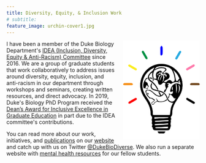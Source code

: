 ```yaml
---
title: Diversity, Equity, & Inclusion Work
# subtitle:
feature_image: urchin-cover1.jpg
---
```


<img style="float: right; padding-left: 20px;" width="200" src="/IDEA_logo.png">

I have been a member of the Duke Biology Department's [IDEA (Inclusion, Diversity, Equity & Anti-Racism) Committee](https://sites.duke.edu/biodiversity/graduate-student-committee/) since 2016. We are a group of graduate students that work collaboratively to address issues around diversity, equity, inclusion, and anti-racism in our department through workshops and seminars, creating written resources, and direct advocacy. In 2019, Duke's Biology PhD Program received the [Dean’s Award for Inclusive Excellence in Graduate Education](https://gradschool.duke.edu/about/news/biology-phd-program-2019-dean-s-award-winner) in part due to the IDEA committee's contributions.

You can read more about our work, initiatives, and [publications](https://sites.duke.edu/biodiversity/publications/) on our [website](https://sites.duke.edu/biodiversity/) and catch up with us on Twitter [@DukeBioDiverse](https://twitter.com/DukeBioDiverse). We also run a separate website with [mental health resources](https://sites.duke.edu/biodiversity_mindhealth/) for our fellow students.
